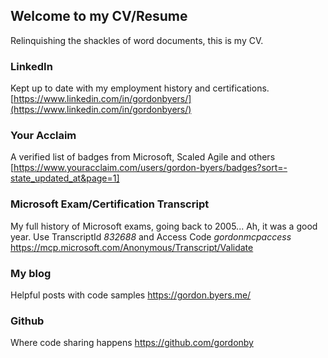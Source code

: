 ## Welcome to my CV/Resume
Relinquishing the shackles of word documents, this is my CV.

### LinkedIn
Kept up to date with my employment history and certifications.
[https://www.linkedin.com/in/gordonbyers/](https://www.linkedin.com/in/gordonbyers/)

### Your Acclaim
A verified list of badges from Microsoft, Scaled Agile and others
[https://www.youracclaim.com/users/gordon-byers/badges?sort=-state_updated_at&page=1]

### Microsoft Exam/Certification Transcript
My full history of Microsoft exams, going back to 2005... Ah, it was a good year.
Use TranscriptId *832688* and Access Code *gordonmcpaccess*
https://mcp.microsoft.com/Anonymous/Transcript/Validate

### My blog
Helpful posts with code samples
https://gordon.byers.me/

### Github
Where code sharing happens
https://github.com/gordonby
